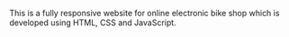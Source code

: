 This is a fully responsive website for online electronic bike shop which is developed using HTML, CSS and JavaScript.
